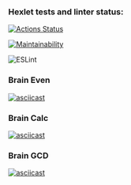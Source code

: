 ### Hexlet tests and linter status:
[![Actions Status](https://github.com/ro1gr/backend-project-lvl1/workflows/hexlet-check/badge.svg)](https://github.com/ro1gr/backend-project-lvl1/actions)

[![Maintainability](https://api.codeclimate.com/v1/badges/a99a88d28ad37a79dbf6/maintainability)](https://codeclimate.com/github/codeclimate/codeclimate/maintainability)

![ESLint](https://github.com/ro1gr/backend-project-lvl1/workflows/ESLint/badge.svg)

### Brain Even

[![asciicast](https://asciinema.org/a/ph0lqg7WhyB2cjtO0ljfa4wLg.svg)](https://asciinema.org/a/ph0lqg7WhyB2cjtO0ljfa4wLg)

### Brain Calc

[![asciicast](https://asciinema.org/a/dhSfuS8BemNB79gjDbIETa6gu.svg)](https://asciinema.org/a/dhSfuS8BemNB79gjDbIETa6gu)

### Brain GCD

[![asciicast](https://asciinema.org/a/zpzZgty8PKeAI1WjO8Mfa3snB.svg)](https://asciinema.org/a/zpzZgty8PKeAI1WjO8Mfa3snB)
